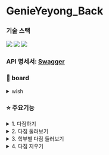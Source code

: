 # GenieYeyong_Back
<div align="center"> 

</div>

### 기술 스택
  <div style={display:flex}>
    <img src="https://img.shields.io/badge/Springboot-6DB33F?style=for-the-badge&logo=html5&logoColor=white">
    <img src="https://img.shields.io/badge/mysql-4479A1?style=for-the-badge&logo=mysql&logoColor=white">
    <img src="https://img.shields.io/badge/git-F05032?style=for-the-badge&logo=git&logoColor=white">
  </div>

### API 명세서: [Swagger](http://172.18.140.44:8080)

### 🧾 board
<details>
<summary>wish</summary>
<div markdown="1">

```
nickname text
contents varchar(255)
type varchar(255)
password varchar(255)
```
</div>
</details>

### ⭐️ 주요기능
<details>
<summary> 1. 다짐하기</summary>
<div markdown="2">

#### RequestBody
  
```
{
  "nickname": "string",
  "contents": "string",
  "type": "string",
  "password": "string"
}
```
다짐을 적는 페이지입니다.<br/>
nickname: 원하는 닉네임으로 올리기<br/>
contents: 원하는 다짐을 적기


#### ResponseBody
```
{
  "result": true,
  "message": "string",
  "data": {
    "id": int,
    "nickname": "string",
    "contents": "string",
    "type": "string",
    "password": "string"
  },
  "total": 0
}

// create 페이지에서는 total = 0
```


</div>
</details>

<details>
<summary>2. 다짐 둘러보기</summary>
<div markdown="3">
  
#### ResponseBody
```
{
  "result": boolean,
  "message": "string",
  "data": [
    {
      "id": int,
      "nickname": "string",
      "contents": "string",
      "type": "string",
      "password": "string"
    }
  ],
  "total": int
}
```

</div>
</details>

<details>
<summary>3. 학부별 다짐 둘러보기</summary>
<div markdown="4">


#### PathVariable
```
type: String

//학부 이름
```

#### ResponseBody
```
{
  "result": boolean,
  "message": "string",
  "data": [
    {
      "id": int,
      "nickname": "string",
      "contents": "string",
      "type": "string",
      "password": "string"
    }
  ],
  "total": int
}
```

</div>
</details>

<details>
<summary>4. 다짐 지우기</summary>
<div markdown="5">

#### PathVariable
```
id: int
```
#### RequestBody
```
{
  "password": "string"
}
```
#### ResponseBody
```
{
  "result": true,
  "message": "string",
  "data": {},
  "total": 0
}
```

</div>
</details>

